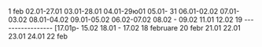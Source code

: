 1 feb
02.01-27.01
03.01-28.01
04.01-29ю01
05.01- 31
06.01-02.02
07.01-03.02
08.01-04.02
09.01-05.02
06.02-07.02
08.02 - 09.02
11.01 12.02
19 -----------------
[17.01p- 15.02
18.01 - 17.02
18 februare
20 febr
21.01
22.01
23.01
24.01
22 feb
